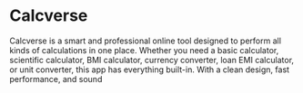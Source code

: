 # Calcverse
Calcverse is a smart and professional online tool designed to perform all kinds of calculations in one place. Whether you need a basic calculator, scientific calculator, BMI calculator, currency converter, loan EMI calculator, or unit converter, this app has everything built-in. With a clean design, fast performance, and sound
